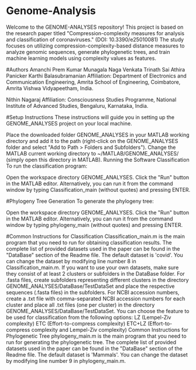 # Genome-Analysis

Welcome to the GENOME-ANALYSES repository! This project is based on the research paper titled "Compression-complexity measures for analysis and classification of coronaviruses." (DOI: 10.3390/e25010081) The study focuses on utilizing compression-complexity-based distance measures to analyze genomic sequences, generate phylogenetic trees, and train machine learning models using complexity values as features.

#Authors
Amanchi Prem Kumar
Munagala Naga Venkata Trinath Sai
Athira Panicker
Karthi Balasubramanian
Affiliation: Department of Electronics and Communication Engineering, Amrita School of Engineering, Coimbatore, Amrita Vishwa Vidyapeetham, India.

Nithin Nagaraj
Affiliation: Consciousness Studies Programme, National Institute of Advanced Studies, Bengaluru, Karnataka, India.

#Setup Instructions
These instructions will guide you in setting up the GENOME_ANALYSES project on your local machine.

Place the downloaded folder GENOME_ANALYSES in your MATLAB working directory and add it to the path (right-click on the GENOME_ANALYSES folder and select "Add to Path > Folders and Subfolders").
Change the MATLAB current working directory to ~/MATLAB/GENOME_ANALYSES/ (simply open this directory in MATLAB).
Running the Software
Classification
To run the classification program:

Open the workspace directory GENOME_ANALYSES.
Click the "Run" button in the MATLAB editor.
Alternatively, you can run it from the command window by typing Classification_main (without quotes) and pressing ENTER.

#Phylogeny Tree Generation
To generate the phylogeny tree:

Open the workspace directory GENOME_ANALYSES.
Click the "Run" button in the MATLAB editor.
Alternatively, you can run it from the command window by typing phylogeny_main (without quotes) and pressing ENTER.

#Common Instructions for Classification
Classification_main.m is the main program that you need to run for obtaining classification results.
The complete list of provided datasets used in the paper can be found in the "DataBase" section of the Readme file.
The default dataset is 'covid'. You can change the dataset by modifying line number 8 in Classification_main.m.
If you want to use your own datasets, make sure they consist of at least 2 clusters or subfolders in the DataBase folder. For .fasta files, create subfolders representing different clusters in the directory GENOME_ANALYSES/DataBase/TestDataSet and place the respective sequences (.fasta files) in the subfolders. For NCBI accession numbers, create a .txt file with comma-separated NCBI accession numbers for each cluster and place all .txt files (one per cluster) in the directory GENOME_ANALYSES/DataBase/TestDataSet.
You can choose the feature to be used for classification from the following options:
LZ (Lempel-Ziv complexity)
ETC (Effort-to-compress complexity)
ETC+LZ (Effort-to-compress complexity and Lempel-Ziv complexity)
Common Instructions for Phylogenetic Tree
phylogeny_main.m is the main program that you need to run for generating the phylogenetic tree.
The complete list of provided datasets used in the paper can be found in the "DataBase" section of the Readme file.
The default dataset is 'Mammals'. You can change the dataset by modifying line number 9 in phylogeny_main.m.
